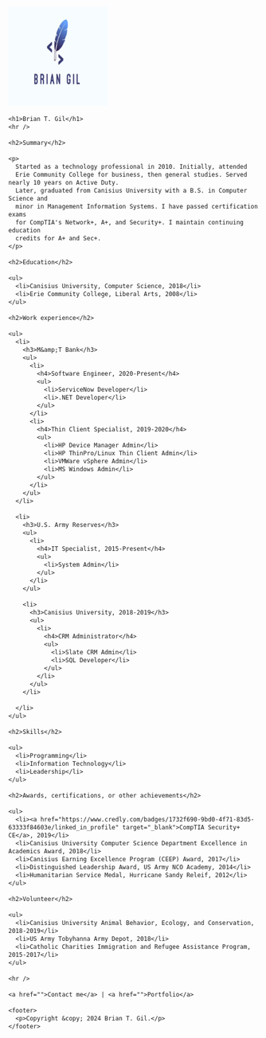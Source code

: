 <!DOCTYPE html>
<html lang="en">
  <head>
    <meta charset="UTF-8" />
    <meta name="viewport" content="width=device-width, initial-scale=1.0" />
    <title>My Resume</title>
  </head>
  <body>
    <!--<img src="https://picsum.photos/200" alt="portrait" />-->
    <img src="./assets/images/IMG_4731.jpg" width="200" height="200" alt="icon" />

    <h1>Brian T. Gil</h1>
    <hr />

    <h2>Summary</h2>

    <p>
      Started as a technology professional in 2010. Initially, attended
      Erie Community College for business, then general studies. Served nearly 10 years on Active Duty.
      Later, graduated from Canisius University with a B.S. in Computer Science and
      minor in Management Information Systems. I have passed certification exams
      for CompTIA's Network+, A+, and Security+. I maintain continuing education
      credits for A+ and Sec+.
    </p>

    <h2>Education</h2>

    <ul>
      <li>Canisius University, Computer Science, 2018</li>
      <li>Erie Community College, Liberal Arts, 2008</li>
    </ul>

    <h2>Work experience</h2>

    <ul>
      <li>
        <h3>M&amp;T Bank</h3>
        <ul>
          <li>
            <h4>Software Engineer, 2020-Present</h4>
            <ul>
              <li>ServiceNow Developer</li>
              <li>.NET Developer</li>
            </ul>
          </li>
          <li>
            <h4>Thin Client Specialist, 2019-2020</h4>
            <ul>
              <li>HP Device Manager Admin</li>
              <li>HP ThinPro/Linux Thin Client Admin</li>
              <li>VMWare vSphere Admin</li>
              <li>MS Windows Admin</li>
            </ul>
          </li>
        </ul>
      </li>

      <li>
        <h3>U.S. Army Reserves</h3>
        <ul>
          <li>
            <h4>IT Specialist, 2015-Present</h4>
            <ul>
              <li>System Admin</li>
            </ul>
          </li>
        </ul>

        <li>
          <h3>Canisius University, 2018-2019</h3>
          <ul>
            <li>
              <h4>CRM Administrator</h4>
              <ul>
                <li>Slate CRM Admin</li>
                <li>SQL Developer</li>
              </ul>
            </li>
          </ul>
        </li>

      </li>
    </ul>

    <h2>Skills</h2>

    <ul>
      <li>Programming</li>
      <li>Information Technology</li>
      <li>Leadership</li>
    </ul>

    <h2>Awards, certifications, or other achievements</h2>

    <ul>
      <li><a href="https://www.credly.com/badges/1732f690-9bd0-4f71-83d5-63333f84603e/linked_in_profile" target="_blank">CompTIA Security+ CE</a>, 2019</li>
      <li>Canisius University Computer Science Department Excellence in Academics Award, 2018</li>
      <li>Canisius Earning Excellence Program (CEEP) Award, 2017</li>
      <li>Distinguished Leadership Award, US Army NCO Academy, 2014</li>
      <li>Humanitarian Service Medal, Hurricane Sandy Releif, 2012</li>
    </ul>

    <h2>Volunteer</h2>

    <ul>
      <li>Canisius University Animal Behavior, Ecology, and Conservation, 2018-2019</li>
      <li>US Army Tobyhanna Army Depot, 2018</li>
      <li>Catholic Charities Immigration and Refugee Assistance Program, 2015-2017</li>
    </ul>

    <hr />

    <a href="">Contact me</a> | <a href="">Portfolio</a>

    <footer>
      <p>Copyright &copy; 2024 Brian T. Gil.</p>
    </footer>
  </body>
</html>

